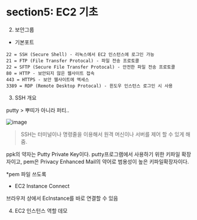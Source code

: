 # section5: EC2 기초


2. 보안그룹

- 기본포트
```
22 = SSH (Secure Shell) - 리눅스에서 EC2 인스턴스에 로그인 가능
21 = FTP (File Transfer Protocal) - 파일 전송 프로토콜
22 = SFTP (Secure File Transfer Protocal) - 안전한 파일 전송 프로토콜
80 = HTTP - 보안되지 않은 웹사이트 접속
443 = HTTPS - 보안 웹사이트에 엑세스
3389 = RDP (Remote Desktop Protocal) - 윈도우 인스턴스 로그인 시 사용
```

3. SSH 개요

putty > 뿌띠가 아니라 퍼티..

![image](https://github.com/user-attachments/assets/942f3dfd-a4d1-4ff1-a87e-10a76540a43e)

> SSH는 터미널이나 명령줄을 이용해서 원격 머신이나 서버를 제어 할 수 있게 해줌.

ppk의 약자는 Putty Private Key이다. putty프로그램에서 사용하기 위한 키파일 확장자이고, pem은 Privacy Enhanced Mail의 약어로 범용성이 높은 키파일확장자이다.

*pem 파일 쓰도록

- EC2 Instance Connect

브라우저 상에서 EcInstance를 바로 연결할 수 있음

4. EC2 인스턴스 역할 데모

